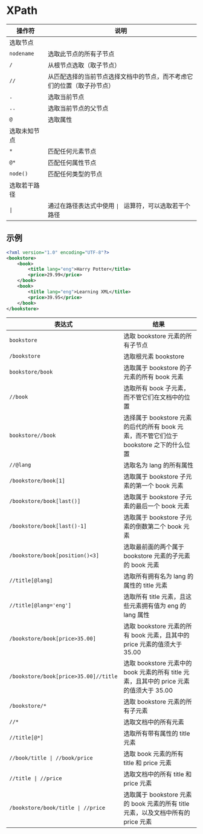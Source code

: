 # XPath

| 操作符       | 说明                                                                   |
| ------------ | ---------------------------------------------------------------------- |
| 选取节点     |                                                                        |
| `nodename`   | 选取此节点的所有子节点                                                 |
| `/`          | 从根节点选取（取子节点）                                               |
| `//`         | 从匹配选择的当前节点选择文档中的节点，而不考虑它们的位置（取子孙节点） |
| `.`          | 选取当前节点                                                           |
| `..`         | 选取当前节点的父节点                                                   |
| `@`          | 选取属性                                                               |
| 选取未知节点 |                                                                        |
| `*`          | 匹配任何元素节点                                                       |
| `@*`         | 匹配任何属性节点                                                       |
| `node()`     | 匹配任何类型的节点                                                     |
| 选取若干路径 |                                                                        |
| `\|`         | 通过在路径表达式中使用 `\| ` 运算符，可以选取若干个路径                |

## 示例

```xml
<?xml version="1.0" encoding="UTF-8"?>
<bookstore>
    <book>
        <title lang="eng">Harry Potter</title>
        <price>29.99</price>
    </book>
    <book>
        <title lang="eng">Learning XML</title>
        <price>39.95</price>
    </book>
</bookstore>
```

| 表达式                                | 结果                                                                                    |
| ------------------------------------- | --------------------------------------------------------------------------------------- |
| `bookstore`                           | 选取 bookstore 元素的所有子节点                                                         |
| `/bookstore`                          | 选取根元素 bookstore                                                                    |
| `bookstore/book`                      | 选取属于 bookstore 的子元素的所有 book 元素                                             |
| `//book`                              | 选取所有 book 子元素，而不管它们在文档中的位置                                          |
| `bookstore//book`                     | 选择属于 bookstore 元素的后代的所有 book 元素，而不管它们位于 bookstore 之下的什么位置  |
| `//@lang`                             | 选取名为 lang 的所有属性                                                                |
| `/bookstore/book[1]`                  | 选取属于 bookstore 子元素的第一个 book 元素                                             |
| `/bookstore/book[last()]`             | 选取属于 bookstore 子元素的最后一个 book 元素                                           |
| `/bookstore/book[last()-1]`           | 选取属于 bookstore 子元素的倒数第二个 book 元素                                         |
| `/bookstore/book[position()<3]`       | 选取最前面的两个属于 bookstore 元素的子元素的 book 元素                                 |
| `//title[@lang]`                      | 选取所有拥有名为 lang 的属性的 title 元素                                               |
| `//title[@lang='eng']`                | 选取所有 title 元素，且这些元素拥有值为 eng 的 lang 属性                                |
| `/bookstore/book[price>35.00]`        | 选取 bookstore 元素的所有 book 元素，且其中的 price 元素的值须大于 35.00                |
| `/bookstore/book[price>35.00]//title` | 选取 bookstore 元素中的 book 元素的所有 title 元素，且其中的 price 元素的值须大于 35.00 |
| `/bookstore/*`                        | 选取 bookstore 元素的所有子元素                                                         |
| `//*`                                 | 选取文档中的所有元素                                                                    |
| `//title[@*]`                         | 选取所有带有属性的 title 元素                                                           |
| `//book/title \| //book/price`        | 选取 book 元素的所有 title 和 price 元素                                                |
| `//title \| //price`                  | 选取文档中的所有 title 和 price 元素                                                    |
| `/bookstore/book/title \| //price`    | 选取属于 bookstore 元素的 book 元素的所有 title 元素，以及文档中所有的 price 元素       |